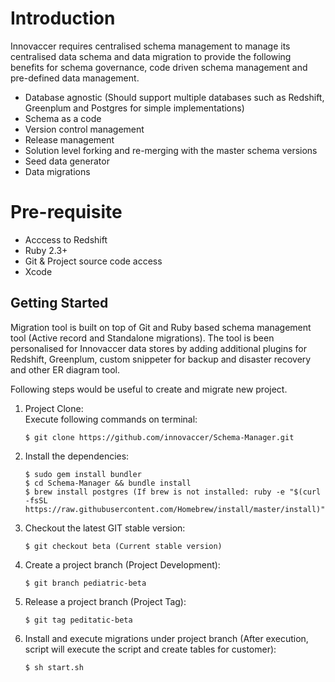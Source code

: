# Introduction

Innovaccer requires centralised schema management to manage its centralised data schema and data migration to provide the following benefits for schema governance, code driven schema management and pre-defined data management.

* Database agnostic (Should support multiple databases such as Redshift, Greenplum and Postgres for simple implementations)
* Schema as a code
* Version control management 
* Release management 
* Solution level forking and re-merging with the master schema versions 
* Seed data generator
* Data migrations

# Pre-requisite 

- Acccess to Redshift 
- Ruby 2.3+ 
- Git & Project source code access
- Xcode

## Getting Started

Migration tool is built on top of Git and Ruby based schema management tool (Active record and Standalone migrations). The tool is been personalised for Innovaccer data stores by adding additional plugins for Redshift, Greenplum, custom snippeter for backup and disaster recovery and other ER diagram tool.

Following steps would be useful to create and migrate new project.

1. Project Clone:</br> 
   Execute following commands on terminal:</br>
           
       $ git clone https://github.com/innovaccer/Schema-Manager.git

2. Install the dependencies:</br>

       $ sudo gem install bundler
       $ cd Schema-Manager && bundle install
       $ brew install postgres (If brew is not installed: ruby -e "$(curl -fsSL https://raw.githubusercontent.com/Homebrew/install/master/install)")

3. Checkout the latest GIT stable version:</br>

       $ git checkout beta (Current stable version)

4. Create a project branch (Project Development):</br>

       $ git branch pediatric-beta	  
	   
5. Release a project branch (Project Tag):</br>

       $ git tag peditatic-beta
	   
6. Install and execute migrations under project branch (After execution, script will execute the script and create tables for customer):</br>

       $ sh start.sh 
